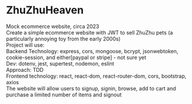 # ZhuZhuHeaven
Mock ecommerce website, circa 2023 <br>
Create a simple ecommerce website with JWT to sell ZhuZhu pets (a particularly annoying toy from the early 2000s) <br>
Project will use: <br>
Backend Technology: express, cors, mongoose, bcrypt, jsonwebtoken, cookie-session, and either[paypal or stripe] - not sure yet<br>
	Dev: dotenv, jest, supertest, nodemon, eslint <br>
Approach: TDD <br>
Frontend technology: react, react-dom, react-router-dom, cors, bootstrap, axios <br>
The website will allow users to signup, signin, browse, add to cart and purchase a limited number of items and signout <br>
